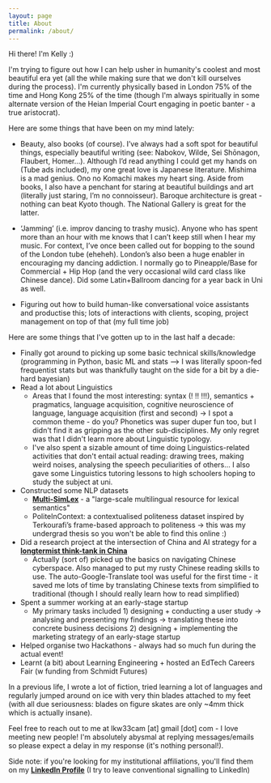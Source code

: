 ```yaml
---
layout: page
title: About
permalink: /about/ 
---
```


Hi there! I'm Kelly :) 

I'm trying to figure out how I can help usher in humanity's coolest and most beautiful era yet (all the while making sure that we don't kill ourselves during the process). I'm currently physically based in London 75% of the time and Hong Kong 25% of the time (though I'm always spiritually in some alternate version of the Heian Imperial Court engaging in poetic banter - a true aristocrat). 

Here are some things that have been on my mind lately:

- Beauty, also books (of course). I’ve always had a soft spot for beautiful things, especially beautiful writing (see: Nabokov, Wilde, Sei Shōnagon, Flaubert, Homer…). Although I’d read anything I could get my hands on (Tube ads included), my one great love is Japanese literature. Mishima is a mad genius. Ono no Komachi makes my heart sing. Aside from books, I also have a penchant for staring at beautiful buildings and art (literally just staring, I’m no connoisseur). Baroque architecture is great - nothing can beat Kyoto though. The National Gallery is great for the latter. 

- ‘Jamming’ (i.e. improv dancing to trashy music). Anyone who has spent more than an hour with me knows that I can’t keep still when I hear my music. For context, I’ve once been called out for bopping to the sound of the London tube (eheheh). London’s also been a huge enabler in encouraging my dancing addiction. I normally go to Pineapple/Base for Commercial + Hip Hop (and the very occasional wild card class like Chinese dance). Did some Latin+Ballroom dancing for a year back in Uni as well. 

- Figuring out how to build human-like conversational voice assistants and productise this; lots of interactions with clients, scoping, project management on top of that (my full time job) 

Here are some things that I've gotten up to in the last half a decade:

- Finally got around to picking up some basic technical skills/knowledge (programming in Python, basic ML and stats --> I was literally spoon-fed frequentist stats but was thankfully taught on the side for a bit by a die-hard bayesian)
- Read a lot about Linguistics
    - Areas that I found the most interesting: syntax (! !! !!!), semantics + pragmatics, language acquisition, cognitive neuroscience of language, language acquisition (first and second) → I spot a common theme - do you? Phonetics was super duper fun too, but I didn't find it as gripping as the other sub-disciplines. My only regret was that I didn't learn more about Linguistic typology.
    - I've also spent a sizable amount of time doing Linguistics-related activities that don't entail actual reading: drawing trees, making weird noises, analysing the speech peculiarities of others... I also gave some Linguistics tutoring lessons to high schoolers hoping to study the subject at uni.
- Constructed some NLP datasets
    - [**Multi-SimLex**](https://multisimlex.com/) - a "large-scale multilingual resource for lexical semantics"
    - PoliteInContext: a contextualised politeness dataset inspired by Terkourafi’s frame-based approach to politeness → this was my undergrad thesis so you won't be able to find this online :)
- Did a research project at the intersection of China and AI strategy for a [**longtermist think-tank in China**](https://concordia-consulting.com/)
    - Actually (sort of) picked up the basics on navigating Chinese cyberspace. Also managed to put my rusty Chinese reading skills to use. The auto-Google-Translate tool was useful for the first time - it saved me lots of time by translating Chinese texts from simplified to traditional (though I should really learn how to read simplified)
- Spent a summer working at an early-stage startup
    - My primary tasks included 1) designing + conducting a user study → analysing and presenting my findings → translating these into concrete business decisions 2)  designing + implementing the marketing strategy of an early-stage startup
- Helped organise two Hackathons - always had so much fun during the actual event!
- Learnt (a bit) about Learning Engineering + hosted an EdTech Careers Fair (w funding from Schmidt Futures)

In a previous life, I wrote a lot of fiction, tried learning a lot of languages and regularly jumped around on ice with very thin blades attached to my feet (with all due seriousness: blades on figure skates are only ~4mm thick which is actually insane). 

Feel free to reach out to me at lkw33cam [at] gmail [dot] com - I love meeting new people! I'm absolutely abysmal at replying messages/emails so please expect a delay in my response (it's nothing personal!). 

Side note: if you're looking for my institutional affiliations, you'll find them on my [**LinkedIn Profile**](https://www.linkedin.com/in/kelly-w-618b5b141/) (I try to leave conventional signalling to LinkedIn)
